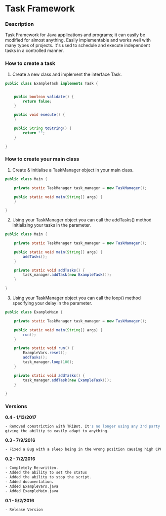 # Task Framework

### Description
Task Framework for Java applications and programs; it can easily be modified for almost anything. Easily implementable and works well with many types of projects. It's used to schedule and execute independent tasks in a controlled manner.

### How to create a task
1. Create a new class and implement the interface Task.
```java
public class ExampleTask implements Task {


    public boolean validate() {
        return false;
    }

    public void execute() {
    }

    public String toString() {
        return "";
    }

}
```

### How to create your main class
1. Create & Initialise a TaskManager object in your main class.
```java
public class Main {

    private static TaskManager task_manager = new TaskManager();

    public static void main(String[] args) {
    }

}
```
2. Using your TaskManager object you can call the addTasks() method initializing your tasks in the parameter.
```java
public class Main {

    private static TaskManager task_manager = new TaskManager();

    public static void main(String[] args) {
        addTasks();
    }

    private static void addTasks() {
        task_manager.addTask(new ExampleTask());
    }

}
```
3. Using your TaskManager object you can call the loop() method specifying your delay in the parameter.
```java
public class ExampleMain {

    private static TaskManager task_manager = new TaskManager();

    public static void main(String[] args) {
        run();
    }

    private static void run() {
        ExampleVars.reset();
        addTasks();
        task_manager.loop(100);
    }

    private static void addTasks() {
        task_manager.addTask(new ExampleTask());
    }

}
```

### Versions
**0.4 - 1/13/2017**
```sh
- Removed constriction with TRiBot. It's no longer using any 3rd party API's 
giving the ability to easily adapt to anything.
```
**0.3 - 7/9/2016**
```sh
- Fixed a Bug with a sleep being in the wrong position causing high CPU issues.
```
**0.2 - 7/2/2016**
```sh
- Completely Re-written.
- Added the ability to set the status
- Added the ability to stop the script.
- Added documentation.
- Added ExampleVars.java
- Added ExampleMain.java
```
**0.1 - 5/2/2016**
```sh
- Release Version
```
